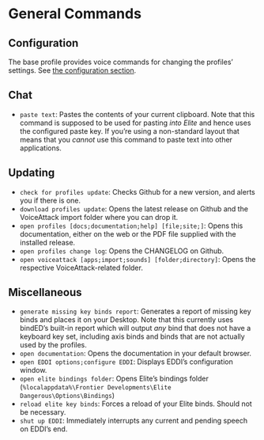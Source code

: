 # General Commands

## Configuration

The base profile provides voice commands for changing the profiles’ settings.
See [the configuration section](../configuration/general#settings).

## Chat

* `paste text`: Pastes the contents of your current clipboard. Note that this
  command is supposed to be used for pasting _into Elite_ and hence uses the
  configured paste key. If you’re using a non-standard layout that means that
  you _cannot_ use this command to paste text into other applications.

## Updating

* `check for profiles update`: Checks Github for a new version, and alerts you
  if there is one.
* `download profiles update`: Opens the latest release on Github and the
  VoiceAttack import folder where you can drop it.
* `open profiles [docs;documentation;help] [file;site;]`: Opens this
  documentation, either on the web or the PDF file supplied with the installed
  release.
* `open profiles change log`: Opens the CHANGELOG on Github.
* `open voiceattack [apps;import;sounds] [folder;directory]`: Opens the
  respective VoiceAttack-related folder.

## Miscellaneous

* `generate missing key binds report`: Generates a report of missing key binds
  and places it on your Desktop. Note that this currently uses bindED’s built-in
  report which will output _any_ bind that does not have a keyboard key set,
  including axis binds and binds that are not actually used by the profiles.
* `open documentation`: Opens the documentation in your default browser.
* `open EDDI options;configure EDDI`: Displays EDDI’s configuration window.
* `open elite bindings folder`: Opens Elite’s bindings folder
  (`%localappdata%\Frontier Developments\Elite Dangerous\Options\Bindings`)
* `reload elite key binds`: Forces a reload of your Elite binds. Should not be
  necessary.
* `shut up EDDI`: Immediately interrupts any current and pending speech on
  EDDI’s end.
